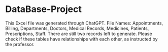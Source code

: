 # DataBase-Project
This Excel file was generated through ChatGPT. 
File Names: Appointments, Billing, Departments, Doctors, Medical Records, Medicines, Patients, Prescriptions, Staff. 
There are still two records left to generate. 
Please check if these tables have relationships with each other, as instructed by the professor.
